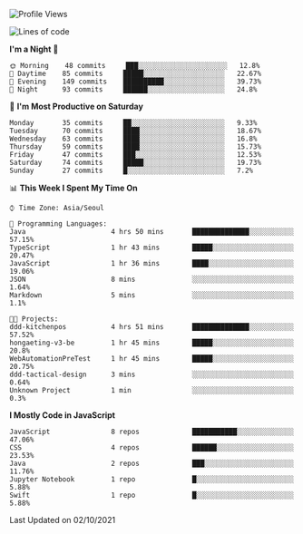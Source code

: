 <!--START_SECTION:waka-->
![Profile Views](http://img.shields.io/badge/Profile%20Views-7-blue)

![Lines of code](https://img.shields.io/badge/From%20Hello%20World%20I%27ve%20Written-92525%20lines%20of%20code-blue)

**I'm a Night 🦉** 

```text
🌞 Morning    48 commits     ███░░░░░░░░░░░░░░░░░░░░░░   12.8% 
🌆 Daytime    85 commits     █████░░░░░░░░░░░░░░░░░░░░   22.67% 
🌃 Evening    149 commits    ██████████░░░░░░░░░░░░░░░   39.73% 
🌙 Night      93 commits     ██████░░░░░░░░░░░░░░░░░░░   24.8%

```
📅 **I'm Most Productive on Saturday** 

```text
Monday       35 commits     ██░░░░░░░░░░░░░░░░░░░░░░░   9.33% 
Tuesday      70 commits     ████░░░░░░░░░░░░░░░░░░░░░   18.67% 
Wednesday    63 commits     ████░░░░░░░░░░░░░░░░░░░░░   16.8% 
Thursday     59 commits     ████░░░░░░░░░░░░░░░░░░░░░   15.73% 
Friday       47 commits     ███░░░░░░░░░░░░░░░░░░░░░░   12.53% 
Saturday     74 commits     █████░░░░░░░░░░░░░░░░░░░░   19.73% 
Sunday       27 commits     █░░░░░░░░░░░░░░░░░░░░░░░░   7.2%

```


📊 **This Week I Spent My Time On** 

```text
⌚︎ Time Zone: Asia/Seoul

💬 Programming Languages: 
Java                     4 hrs 50 mins       ██████████████░░░░░░░░░░░   57.15% 
TypeScript               1 hr 43 mins        █████░░░░░░░░░░░░░░░░░░░░   20.47% 
JavaScript               1 hr 36 mins        ████░░░░░░░░░░░░░░░░░░░░░   19.06% 
JSON                     8 mins              ░░░░░░░░░░░░░░░░░░░░░░░░░   1.64% 
Markdown                 5 mins              ░░░░░░░░░░░░░░░░░░░░░░░░░   1.1%

🐱‍💻 Projects: 
ddd-kitchenpos           4 hrs 51 mins       ██████████████░░░░░░░░░░░   57.52% 
hongaeting-v3-be         1 hr 45 mins        █████░░░░░░░░░░░░░░░░░░░░   20.8% 
WebAutomationPreTest     1 hr 45 mins        █████░░░░░░░░░░░░░░░░░░░░   20.75% 
ddd-tactical-design      3 mins              ░░░░░░░░░░░░░░░░░░░░░░░░░   0.64% 
Unknown Project          1 min               ░░░░░░░░░░░░░░░░░░░░░░░░░   0.3%

```

**I Mostly Code in JavaScript** 

```text
JavaScript               8 repos             ███████████░░░░░░░░░░░░░░   47.06% 
CSS                      4 repos             ██████░░░░░░░░░░░░░░░░░░░   23.53% 
Java                     2 repos             ███░░░░░░░░░░░░░░░░░░░░░░   11.76% 
Jupyter Notebook         1 repo              █░░░░░░░░░░░░░░░░░░░░░░░░   5.88% 
Swift                    1 repo              █░░░░░░░░░░░░░░░░░░░░░░░░   5.88%

```



 Last Updated on 02/10/2021
<!--END_SECTION:waka-->
